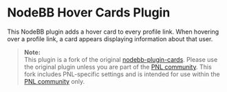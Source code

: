 # NodeBB Hover Cards Plugin

This NodeBB plugin adds a hover card to every profile link. When hovering over a profile link, a card appears displaying information about that user.

> **Note:**  
> This plugin is a fork of the original [nodebb-plugin-cards](https://github.com/Schamper/nodebb-plugin-cards). Please use the original plugin unless you are part of the [PNL community]. This fork includes PNL-specific settings and is intended for use within the [PNL community] only.


[PNL community]: https://pnl.dev